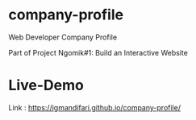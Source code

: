 # company-profile
Web Developer Company Profile

Part of Project Ngomik#1: Build an Interactive Website

# Live-Demo
Link : https://igmandifari.github.io/company-profile/
